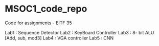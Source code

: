 # MSOC1_code_repo
Code for assignments - EITF 35

Lab1 : Sequence Detector
Lab2 : KeyBoard Controller
Lab3 : 8- bit ALU [Add, sub, mod3]
Lab4 : VGA controller
Lab5 : CNN
